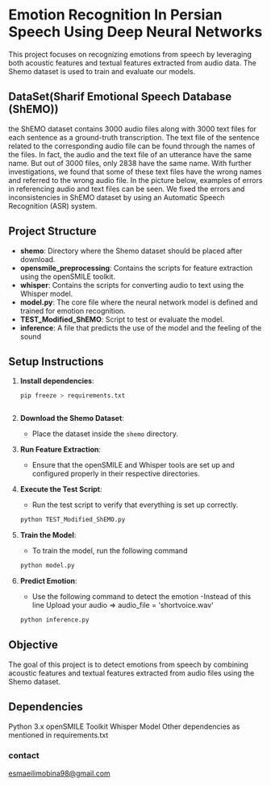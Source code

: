 # Emotion Recognition In Persian Speech Using Deep Neural Networks 

This project focuses on recognizing emotions from speech by leveraging both acoustic features and textual features extracted from audio data. The Shemo dataset is used to train and evaluate our models.

## DataSet(Sharif Emotional Speech Database (ShEMO))
the ShEMO dataset contains 3000 audio files along with 3000 text files for each sentence as a ground-truth transcription. The text file of the sentence related to the corresponding audio file can be found through the names of the files. In fact, the audio and the text file of an utterance have the same name. But out of 3000 files, only 2838 have the same name. With further investigations, we found that some of these text files have the wrong names and referred to the wrong audio file. In the picture below, examples of errors in referencing audio and text files can be seen. We fixed the errors and inconsistencies in ShEMO dataset by using an Automatic Speech Recognition (ASR) system.


## Project Structure

- **shemo**: Directory where the Shemo dataset should be placed after download.
- **opensmile_preprocessing**: Contains the scripts for feature extraction using the openSMILE toolkit.
- **whisper**: Contains the scripts for converting audio to text using the Whisper model.
- **model.py**: The core file where the neural network model is defined and trained for emotion recognition.
- **TEST_Modified_ShEMO**: Script to test or evaluate the model.
- **inference**: A file that predicts the use of the model and the feeling of the sound

## Setup Instructions


1. **Install dependencies**:
   ```bash
   pip freeze > requirements.txt



2. **Download the Shemo Dataset**:
   - Place the dataset inside the `shemo` directory.

3. **Run Feature Extraction**:
   - Ensure that the openSMILE and Whisper tools are set up and configured properly in their respective directories.

4. **Execute the Test Script**:
   - Run the test script to verify that everything is set up correctly.
   ```bash
   python TEST_Modified_ShEMO.py


5. **Train the Model**:
   - To train the model, run the following command
   ```bash
   python model.py

6. **Predict Emotion**:
   - Use the following command to detect the emotion
   -Instead of this line
    Upload your audio => audio_file = 'shortvoice.wav'
   ```bash
   python inference.py


## Objective
The goal of this project is to detect emotions from speech by combining acoustic features and textual features extracted from audio files using the Shemo dataset.

## Dependencies
Python 3.x
openSMILE Toolkit
Whisper Model
Other dependencies as mentioned in requirements.txt



### contact
esmaeilimobina98@gmail.com